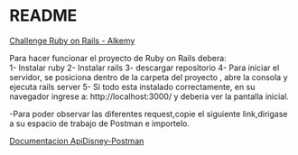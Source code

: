 # README

[Challenge Ruby on Rails - Alkemy](https://drive.google.com/file/d/1hhksipAy3TrNetfzOAqXCqAgtxOeIBUx/view?usp=sharing)

Para hacer funcionar el proyecto de Ruby on Rails debera:  
1- Instalar ruby
2- Instalar rails 
3- descargar repositorio 
4- Para iniciar el servidor, se posiciona dentro de la carpeta del proyecto , abre la consola y ejecuta     rails server 
5- Si todo esta instalado correctamente, en su navegador ingrese a: http://localhost:3000/ y deberia ver la pantalla inicial. 

-Para poder observar las diferentes request,copie el siguiente link,dirigase a su espacio de trabajo de Postman e importelo.

[Documentacion ApiDisney-Postman](https://www.getpostman.com/collections/b3f4bc52d7fa929f04a1)

